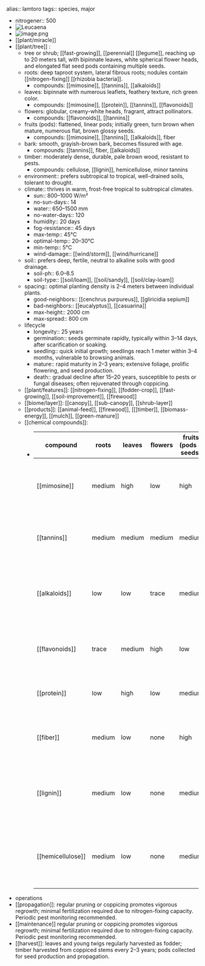 alias:: lamtoro
tags:: species, major

- nitrogener:: 500
- ![Leucaena](https://peach-geographical-bat-397.mypinata.cloud/ipfs/QmRFr6siC54zvG6YQmDxCxx2yjLTkKwmtzSfRWoasFARKx)
- ![image.png](https://peach-geographical-bat-397.mypinata.cloud/ipfs/QmUxrbBQ6dvTeCR49YDjAHNhwdDLc1V3Mc6wxhVcYLz6su)
- [[plant/miracle]]
- [[plant/tree]] :
	- tree or shrub; [[fast-growing]], [[perennial]] [[legume]], reaching up to 20 meters tall, with bipinnate leaves, white spherical flower heads, and elongated flat seed pods containing multiple seeds.
	- roots: deep taproot system, lateral fibrous roots; nodules contain [[nitrogen-fixing]] [[rhizobia bacteria]].
		- compounds: [[mimosine]], [[tannins]], [[alkaloids]]
	- leaves: bipinnate with numerous leaflets, feathery texture, rich green color.
		- compounds: [[mimosine]], [[protein]], [[tannins]], [[flavonoids]]
	- flowers: globular, creamy-white heads, fragrant, attract pollinators.
		- compounds: [[flavonoids]], [[tannins]]
	- fruits (pods): flattened, linear pods; initially green, turn brown when mature, numerous flat, brown glossy seeds.
		- compounds: [[mimosine]], [[tannins]], [[alkaloids]], fiber
	- bark: smooth, grayish-brown bark, becomes fissured with age.
		- compounds: [[tannins]], fiber, [[alkaloids]]
	- timber: moderately dense, durable, pale brown wood, resistant to pests.
		- compounds: cellulose, [[lignin]], hemicellulose, minor tannins
	- environment:: prefers subtropical to tropical, well-drained soils, tolerant to drought.
	- climate:: thrives in warm, frost-free tropical to subtropical climates.
		- sun:: 800–1000 W/m²
		- no-sun-days:: 14
		- water:: 650–1500 mm
		- no-water-days:: 120
		- humidity:: 20 days
		- fog-resistance::  45 days
		- max-temp:: 45°C
		- optimal-temp:: 20–30°C
		- min-temp:: 5°C
		- wind-damage:: [[wind/storm]], [[wind/hurricane]]
	- soil:: prefers deep, fertile, neutral to alkaline soils with good drainage.
		- soil-ph:: 6.0–8.5
		- soil-type:: [[soil/loam]], [[soil/sandy]], [[soil/clay-loam]]
	- spacing:: optimal planting density is 2–4 meters between individual plants.
		- good-neighbors:: [[cenchrus purpureus]], [[gliricidia sepium]]
		- bad-neighbors:: [[eucalyptus]], [[casuarina]]
		- max-height:: 2000 cm
		- max-spread:: 800 cm
	- lifecycle
		- longevity:: 25 years
		- germination:: seeds germinate rapidly, typically within 3–14 days, after scarification or soaking.
		- seedling:: quick initial growth; seedlings reach 1 meter within 3–4 months, vulnerable to browsing animals.
		- mature:: rapid maturity in 2–3 years; extensive foliage, prolific flowering, and seed production.
		- death:: gradual decline after 15–20 years, susceptible to pests or fungal diseases; often rejuvenated through coppicing.
	- [[plant/features]]: [[nitrogen-fixing]], [[fodder-crop]], [[fast-growing]], [[soil-improvement]], [[firewood]]
	- [[biome/layer]]: [[canopy]], [[sub-canopy]], [[shrub-layer]]
	- [[products]]: [[animal-feed]], [[firewood]], [[[timber]], [[biomass-energy]], [[mulch]], [[green-manure]]
	- [[chemical compounds]]:
		- | compound              | roots  | leaves | flowers | fruits (pods & seeds) | bark   | timber | notes / uses                                                                             |
		  |-----------------------|--------|--------|---------|-----------------------|--------|--------|--------------------------------------------------------------------------------|
		  | [[mimosine]]          | medium | high   | low     | high                  | low    | none   | toxic amino acid; restricts livestock feeding; antimicrobial; herbicidal properties      |
		  | [[tannins]]           | medium | medium | medium  | medium                | high   | low    | astringent; antimicrobial; leather tanning; traditional medicine                         |
		  | [[alkaloids]]         | low    | low    | trace   | medium                | medium | none   | potential toxicity at higher amounts; limited traditional medicinal uses                 |
		  | [[flavonoids]]        | trace  | medium | high    | low                   | low    | none   | antioxidant, anti-inflammatory properties; beneficial medicinally                        |
		  | [[protein]]           | low    | high   | low     | medium                | none   | none   | nutrient-rich fodder after detoxification; high-value livestock feed                     |
		  | [[fiber]] | medium | low    | none    | high                  | high   | high   | structural fiber for biomass energy, paper pulp, mulch production                        |
		  | [[lignin]]           | medium | low    | none    | medium                | high   | high   | structural polymer; enhances fuelwood and timber durability; biomass resource            |
		  | [[hemicellulose]]     | medium | low    | none    | medium                | high   | high   | structural; utilized in bioenergy production, paper and construction material industries |
- operations
- [[propagation]]: regular pruning or coppicing promotes vigorous regrowth; minimal fertilization required due to nitrogen-fixing capacity. Periodic pest monitoring recommended.
- [[maintenance]] regular pruning or coppicing promotes vigorous regrowth; minimal fertilization required due to nitrogen-fixing capacity. Periodic pest monitoring recommended.
- [[harvest]]: leaves and young twigs regularly harvested as fodder; timber harvested from coppiced stems every 2–3 years; pods collected for seed production and propagation.